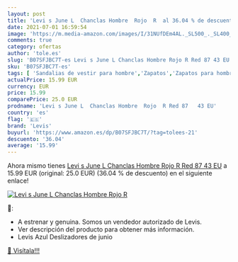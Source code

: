 ```yaml
---
layout: post
title: 'Levi s June L  Chanclas Hombre  Rojo  R  al 36.04 % de descuento'
date: 2021-07-01 16:59:54
image: 'https://m.media-amazon.com/images/I/31NUfDEm4AL._SL500_._SL400_.jpg'
comments: true
category: ofertas
author: 'tole.es'
slug: 'B07SFJBC7T-es Levi s June L Chanclas Hombre Rojo R Red 87 43 EU'
sku: 'B07SFJBC7T-es'
tags: [ 'Sandalias de vestir para hombre','Zapatos','Zapatos para hombre','Zapatos y complementos','chanclas','levis', ]
actualPrice: 15.99 EUR
currency: EUR
price: 15.99
comparePrice: 25.0 EUR
prodname: 'Levi s June L  Chanclas Hombre  Rojo  R Red 87   43 EU'
country: 'es'
flag: '🇪🇸'
brand: 'Levis'
buyurl: 'https://www.amazon.es/dp/B07SFJBC7T/?tag=tolees-21'
descuento: '36.04'
average: '15.99'
---
```


Ahora mismo tienes [Levi s June L  Chanclas Hombre  Rojo  R Red 87   43 EU](https://www.amazon.es/dp/B07SFJBC7T/?tag=tolees-21) a 15.99 EUR (original: 25.0 EUR) (36.04 %  de descuento) en el siguiente enlace!

[![Levi s June L  Chanclas Hombre  Rojo  R ](https://m.media-amazon.com/images/I/31NUfDEm4AL._SL500_._SL400_.jpg)](https://www.amazon.es/dp/B07SFJBC7T/?tag=tolees-21)

🔎:

- A estrenar y genuina. Somos un vendedor autorizado de Levis.
- Ver descripción del producto para obtener más información.
- Levis Azul Deslizadores de junio

[🛒 Visítala!!!](https://www.amazon.es/dp/B07SFJBC7T/?tag=tolees-21)
